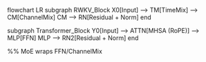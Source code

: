 flowchart LR
  subgraph RWKV_Block
    X0[Input] --> TM[TimeMix] --> CM[ChannelMix]
    CM --> RN[Residual + Norm]
  end

  subgraph Transformer_Block
    Y0[Input] --> ATTN[MHSA (RoPE)] --> MLP[FFN]
    MLP --> RN2[Residual + Norm]
  end

  %% MoE wraps FFN/ChannelMix
